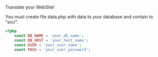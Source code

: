 Translate your WebSite!

You must create file data.php with data to your database and contain to "src/".

```php
<?php
	const DB_NAME = 'your_db_name';
	const DB_HOST = 'your_host_name';
	const USER = 'your_user_name';
	const PASS = 'your_user_password';
```